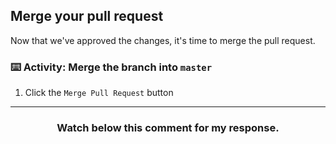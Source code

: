 ## Merge your pull request

Now that we've approved the changes, it's time to merge the pull request.

### :keyboard: Activity: Merge the branch into `master`

1. Click the `Merge Pull Request` button

<hr>
<h3 align="center">Watch below this comment for my response.</h3>

